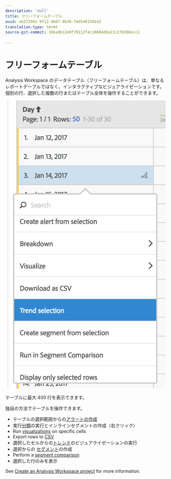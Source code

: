```yaml
---
description: 'null'
title: フリーフォームテーブル
uuid: eb272991-9f12-4b67-8b38-7ed548139a1d
translation-type: tm+mt
source-git-commit: 16ba0b12e0f70112f4c10804d0a13c278388ecc2

---
```



# フリーフォームテーブル

Analysis Workspace のデータテーブル（フリーフォームテーブル）は、単なるレポートデーブルではなく、インタラクティブなビジュアライゼーションです。個別の行、選択した複数の行またはテーブル全体を操作することができます。

![](assets/data-table.png)

テーブルに最大 400 行を表示できます。

独自の方法でテーブルを操作できます。

* テーブルの選択範囲からの[アラートの作成](/help/components/c-alerts/alert-builder.md)
* 実行[分類](/help/analyze/analysis-workspace/components/dimensions/t-breakdown-fa.md)の実行とインラインセグメントの作成（右クリック）
* Run [visualizations](/help/analyze/analysis-workspace/visualizations/freeform-analysis-visualizations.md) on specific cells
* Export rows to [CSV](/help/analyze/analysis-workspace/curate-share/download-send.md)
* 選択したセルからの[トレンド](/help/analyze/analysis-workspace/analysis-workspace-features.md#section_34930C967C104C2B9092BA8DCF2BF81A)のビジュアライゼーションの実行
* 選択からの  [セグメント](/help/analyze/analysis-workspace/components/t-freeform-project-segment.md)の作成
* Perform a [segment comparison](/help/analyze/analysis-workspace/c-panels/c-segment-comparison/segment-comparison.md)
* 選択した行のみを表示

See [Create an Analysis Workspace project](/help/analyze/analysis-workspace/build-workspace-project/t-freeform-project.md) for more information.
